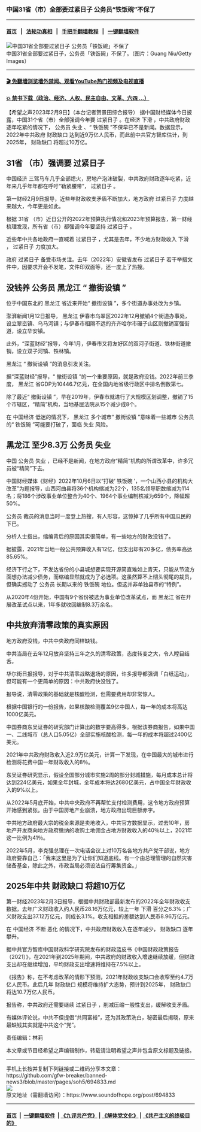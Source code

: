 ### 中国31省（市）全部要过紧日子 公务员“铁饭碗”不保了
------------------------

#### [首页](https://github.com/gfw-breaker/banned-news3/blob/master/README.md) &nbsp;&nbsp;|&nbsp;&nbsp; [法轮功真相](https://github.com/begood0513/basic/blob/master/README.md)  &nbsp;&nbsp;|&nbsp;&nbsp; [手把手翻墙教程](https://github.com/gfw-breaker/guides/wiki)  &nbsp;&nbsp;|&nbsp;&nbsp; [一键翻墙软件](https://github.com/gfw-breaker/nogfw/blob/master/README.md)  



<div><img alt="中国31省全部要过紧日子 公务员「铁饭碗」不保了" src="https://img.soundofhope.org/2023-02/gettyimages-78239668-1675979112787.jpg"/>
<br/><figcaption class="caption">
 中国31省全部要过紧日子，公务员「铁饭碗」不保了。（图片：Guang Niu/Getty Images）
</figcaption></div><hr/>

#### [ 🎬  免翻墙浏览墙外禁闻、观看YouTube热门视频及电视直播](https://github.com/gfw-breaker/HelloWorld)

#### [ 💥  禁书下载（政治、经济、人权、民主自由、文革、六四 ...）](https://github.com/gfw-breaker/books/blob/master/README.md)

<div><div class="Content__Wrapper sc-1bvya0-0 elmmKw article_body" data-checkusr="" itemprop="articleBody">
 <div id="post_place_1">
 </div>
 <p class="meta-top">
  <span class="meta">
   【希望之声2023年2月9日】（本台记者贺景田综合报导）
  </span>
  据中国财经媒体今日披露，中国31个省（市）全部强调今年要
  <ok href="/term/127244">
   过紧日子
  </ok>
  。在经济
  <ok href="/term/97464">
   下滑
  </ok>
  ，中共政府财政逐年吃紧的情况下，
  <ok href="/term/10672">
   公务员
  </ok>
  <ok href="/term/1232">
   失业
  </ok>
  、“
  <ok href="/term/101661">
   铁饭碗
  </ok>
  ”不保早已不是新闻。数据显示，2022年中共政府
  <ok href="/term/80223">
   财政缺口
  </ok>
  达到近9万亿人民币，而此前中共官方智库估计，到2025年，
  <ok href="/term/80223">
   财政缺口
  </ok>
  将超过10万亿。
 </p>
 <h2>
  <strong>
   <ok href="/term/837474">
    31省
   </ok>
   （市）强调要
   <ok href="/term/127244">
    过紧日子
   </ok>
  </strong>
 </h2>
 <p>
  <ok href="/term/2423">
   中国经济
  </ok>
  三驾马车几乎全部熄火，房地产泡沫破裂，中共政府财政逐年吃紧，近年来几乎年年都在呼吁“勒紧腰带”，
  <ok href="/term/127244">
   过紧日子
  </ok>
  。
 </p>
 <p>
  第一财经2月9日报导，近些年财政收支矛盾不断加大，地方政府
  <ok href="/term/127244">
   过紧日子
  </ok>
  力度越来越大，今年更是如此。
 </p>
 <p>
  根据
  <ok href="/term/837474">
   31省
  </ok>
  （市）近日公开的2022年预算执行情况和2023年预算报告，第一财经梳理发现，所有省（市）都强调今年要坚持
  <ok href="/term/127244">
   过紧日子
  </ok>
  。
 </p>
 <p>
  近些年中共各地政府一直喊着
  <ok href="/term/127244">
   过紧日子
  </ok>
  ，尤其是去年，不少地方财政收入
  <ok href="/term/97464">
   下滑
  </ok>
  ，
  <ok href="/term/127244">
   过紧日子
  </ok>
  力度加大。
 </p>
 <p>
  政府
  <ok href="/term/127244">
   过紧日子
  </ok>
  备受市场关注。去年（2022年）安徽省发布
  <ok href="/term/127244">
   过紧日子
  </ok>
  若干举措文件中，因要求开会不发笔，文件印双面等，还一度上了热搜。
 </p>
 <h2>
  <strong>
   没钱养
   <ok href="/term/10672">
    公务员
   </ok>
   <ok href="/term/10277">
    黑龙江
   </ok>
   “
   <ok href="/term/837477">
    撤街设镇
   </ok>
   ”
  </strong>
 </h2>
 <p>
  位于中国东北的
  <ok href="/term/10277">
   黑龙江
  </ok>
  省近来开始“
  <ok href="/term/837477">
   撤街设镇
  </ok>
  ”，多个街道办事处改为乡镇。
 </p>
 <p>
  澎湃新闻1月12日报导，
  <ok href="/term/10277">
   黑龙江
  </ok>
  伊春市乌翠区2022年12月撤销4个街道办事处，设立翠峦镇、乌马河镇；与伊春市相隔不远的齐齐哈尔市碾子山区则撤销富强街道，设立华安镇。
 </p>
 <p>
  此外，“深蓝财经”报导，今年1月，伊春市又将友好区的双河子街道、铁林街道撤销，设立双子河镇、铁林镇。
 </p>
 <p>
  <ok href="/term/10277">
   黑龙江
  </ok>
  “
  <ok href="/term/837477">
   撤街设镇
  </ok>
  ”的消息引发关注。
 </p>
 <p>
  据“深蓝财经”报导，“
  <ok href="/term/837477">
   撤街设镇
  </ok>
  ”的一个重要原因，就是政府没钱。2022年前三季度，
  <ok href="/term/10277">
   黑龙江
  </ok>
  省GDP为10446.7亿元，在全国内地省级行政区中排名倒数第七。
 </p>
 <p>
  除了最近“
  <ok href="/term/837477">
   撤街设镇
  </ok>
  ”，早在2019年，伊春市就进行了大规模区划调整，撤销了15个市辖区，“精简”机构，当地基层法院从15个减少成8个。
 </p>
 <p>
  在
  <ok href="/term/2423">
   中国经济
  </ok>
  低迷的情况下，
  <ok href="/term/10277">
   黑龙江
  </ok>
  多个城市“
  <ok href="/term/837477">
   撤街设镇
  </ok>
  ”意味着一些城市
  <ok href="/term/10672">
   公务员
  </ok>
  的“
  <ok href="/term/101661">
   铁饭碗
  </ok>
  ”可能要打破了，面临
  <ok href="/term/1232">
   失业
  </ok>
  风险。
 </p>
 <h2>
  <strong>
   <ok href="/term/10277">
    黑龙江
   </ok>
   至少8.3万
   <ok href="/term/10672">
    公务员
   </ok>
   <ok href="/term/1232">
    失业
   </ok>
  </strong>
 </h2>
 <p>
  中国
  <ok href="/term/10672">
   公务员
  </ok>
  <ok href="/term/1232">
   失业
  </ok>
  ，已经不是新闻，在地方政府“精简”机构的所谓改革中，许多冗员被“精简”下去。
 </p>
 <p>
  中国财经媒体《财经》2022年10月6日以“打破‘
  <ok href="/term/101661">
   铁饭碗
  </ok>
  ’，一个山西小县的机构大改革”为题报导，山西河曲县将36个机构缩减为22个，135名领导职数缩减为114名；将186个涉改事业单位整合为40个、1964个事业编制核减为659个，降幅超50%。
 </p>
 <p>
  <ok href="/term/10672">
   公务员
  </ok>
  裁员的消息当时一度登上热搜，有人形容，这惊掉了几乎所有中国瓜民的下巴。
 </p>
 <p>
  分析人士指出，缩编背后的原因其实很简单，有一些地方的财政没钱了。
 </p>
 <p>
  据披露，2021年当地一般公共预算收入有12亿，但支出却有20多亿，债务率高达85.65%。
 </p>
 <p>
  经济下行之下，不发达省份的小县城想要实现开源简直难如上青天，只能从节流方面想办法减少债务，而缩编显然就成为了必选项。这虽然算不上彻头彻尾的裁员，但确实撼动了
  <ok href="/term/10672">
   公务员
  </ok>
  长期以来的
  <ok href="/term/101661">
   铁饭碗
  </ok>
  地位。但这并非单独县市的“特例”。
 </p>
 <p>
  从2020年4份开始，中国有9个省份被选为事业单位改革试点，而
  <ok href="/term/10277">
   黑龙江
  </ok>
  省在开展改革试点以来，1年多就收回编制8.3万余名。
 </p>
 <h2>
  <strong>
   中共放弃清零政策的真实原因
  </strong>
 </h2>
 <p>
  地方政府没钱，中共中央政府同样缺钱。
 </p>
 <p>
  中共当局在去年12月放弃坚持三年之久的清零政策，态度转变之大，令人瞠目结舌。
 </p>
 <p>
  华尔街日报报导，对于中共清零战略退场的原因，许多报导都强调「白纸运动」，但可能有一个更简单的原因：中共政府快没钱了。
 </p>
 <p>
  报导说，清零政策的基础就是核酸检测，但需要费用却非常惊人。
 </p>
 <p>
  根据中国银行的一份报告，如果核酸检测覆盖9亿中国人，每一年的成本将高达1000亿美元。
 </p>
 <p>
  中国券商东吴证券的研究部门计算出的数字要高得多。根据该券商报告，如果中国一、二线城市（总人口5.05亿）全部实施核酸检测，每一年的成本将超过2400亿美元。
 </p>
 <p>
  2021年中共政府财政收入近2.9万亿美元，计算一下发现，在中国最大的城市进行检测将花费中国一年财政收入的8％。
 </p>
 <p>
  东吴证券研究显示，假设全国部分城市实施2周的部分封城措施，每月成本总计将达到224亿美元，如果全年封城，全年成本将达2680亿美元，占中国全年财政收入的9%以上。
 </p>
 <p>
  从2022年5月底开始，中共中央政府不再帮忙支付检测费用，这令地方政府预算开始感到紧张。由于中国房地产业崩溃，地方政府出现巨额赤字。
 </p>
 <p>
  中共地方政府最大宗的税金来源是卖地收入，中共官方数据显示，过去10年，房地产开发商向地方政府缴纳的收购土地佣金占地方财政收入的40％以上，2021年这一比例为41％。
 </p>
 <p>
  2022年5月，李克强总理在一次电话会议上对10万名各地方共产党干部说，地方政府要靠自己：「我来这里是为了让你们知道底线。有一个由总理管理的自然灾害储备基金，除此之外，市政当局必须设法自行筹集资金。」
 </p>
 <h2>
  <strong>
   2025年中共
   <ok href="/term/80223">
    财政缺口
   </ok>
   将超10万亿
  </strong>
 </h2>
 <p>
  第一财经2023年2月3日报导，根据中共财政部最新发布的2022年全年财政收支数据，去年广义财政收入约人民币28.16万亿元，较上一年
  <ok href="/term/97464">
   下滑
  </ok>
  百分之6.3%；广义财政支出37.12万亿元，则成长3.1%。收支相抵的差额达到人民币8.96万亿元。
 </p>
 <p>
  在
  <ok href="/term/2423">
   中国经济
  </ok>
  不断
  <ok href="/term/18213">
   恶化
  </ok>
  的情况下，中共政府财政收入在逐年减少，
  <ok href="/term/80223">
   财政缺口
  </ok>
  逐年攀升。
 </p>
 <p>
  据中共官方智库中国财政科学研究院发布的财政蓝皮书《中国财政政策报告（2021）》，在2021年到2025年期间，中共政府的财政收入增速继续放缓，但财政支出却在继续增加，平均财政支出增速将维持在7.5%以上。
 </p>
 <p>
  《报告》称，在不考虑改革的情形下预测，2021年财政收支缺口会收窄至约4.7万亿人民币。此后几年
  <ok href="/term/80223">
   财政缺口
  </ok>
  规模将维持扩大态势，预计到2025年，
  <ok href="/term/80223">
   财政缺口
  </ok>
  将达10.7万亿人民币。
 </p>
 <p>
  报告称，中共政府还需要继续
  <ok href="/term/127244">
   过紧日子
  </ok>
  ，削减压缩一般性支出，缓解收支矛盾。
 </p>
 <p>
  有媒体评论说，中共不但提倡“共同富裕”，还为其政策洗白，秘密最后揭晓，原来最缺钱其实就是中共这个“党”。
 </p>
 <p class="meta-btm">
  责任编辑：林莉
 </p>
 <p class="meta-btm">
  本文章或节目经希望之声编辑制作，转载请注明希望之声并包含原文标题及链接。
 </p>
</div>
</div>
<hr/>
手机上长按并复制下列链接或二维码分享本文章：<br/>
https://github.com/gfw-breaker/banned-news3/blob/master/pages/soh5/694833.md <br/>
<a href='https://github.com/gfw-breaker/banned-news3/blob/master/pages/soh5/694833.md'><img src='https://github.com/gfw-breaker/banned-news3/blob/master/pages/soh5/694833.md.png'/></a> <br/>
原文地址（需翻墙访问）：https://www.soundofhope.org/post/694833


------------------------
#### [首页](https://github.com/gfw-breaker/banned-news3/blob/master/README.md) &nbsp;|&nbsp; [一键翻墙软件](https://github.com/gfw-breaker/nogfw/blob/master/README.md) &nbsp;| [《九评共产党》](https://github.com/gfw-breaker/9ping.md/blob/master/README.md#九评之一评共产党是什么) | [《解体党文化》](https://github.com/gfw-breaker/jtdwh.md/blob/master/README.md) | [《共产主义的终极目的》](https://github.com/gfw-breaker/gczydzjmd.md/blob/master/README.md)


<img src='http://gfw-breaker.win/banned-news3/pages/soh5/694833.md' width='0px' height='0px'/>